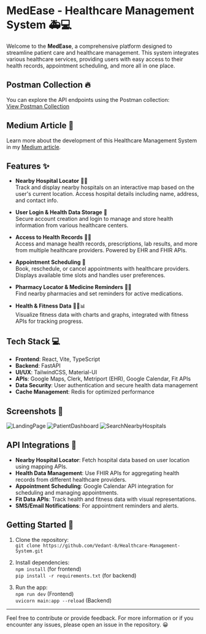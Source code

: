 # MedEase - Healthcare Management System 🚑💻

Welcome to the **MedEase**, a comprehensive platform designed to streamline patient care and healthcare management. This system integrates various healthcare services, providing users with easy access to their health records, appointment scheduling, and more all in one place.

## Postman Collection 🔥

You can explore the API endpoints using the Postman collection:  
[View Postman Collection](link-to-postman)

## Medium Article 📝

Learn more about the development of this Healthcare Management System in my [Medium article](link-to-medium-article).

## Features ✨

- **Nearby Hospital Locator** 🏥📍  
  Track and display nearby hospitals on an interactive map based on the user's current location. Access hospital details including name, address, and contact info.

- **User Login & Health Data Storage** 🔐  
  Secure account creation and login to manage and store health information from various healthcare centers.

- **Access to Health Records** 📑💉  
  Access and manage health records, prescriptions, lab results, and more from multiple healthcare providers. Powered by EHR and FHIR APIs.

- **Appointment Scheduling** 📅  
  Book, reschedule, or cancel appointments with healthcare providers. Displays available time slots and handles user preferences.

- **Pharmacy Locator & Medicine Reminders** 💊⏰  
  Find nearby pharmacies and set reminders for active medications.

- **Health & Fitness Data** 🏃‍♀️📊  
  Visualize fitness data with charts and graphs, integrated with fitness APIs for tracking progress.

## Tech Stack 💻

- **Frontend**: React, Vite, TypeScript  
- **Backend**: FastAPI  
- **UI/UX**: TailwindCSS, Material-UI  
- **APIs**: Google Maps, Clerk, Metriport (EHR), Google Calendar, Fit APIs  
- **Data Security**: User authentication and secure health data management  
- **Cache Management**: Redis for optimized performance

## Screenshots 📸

![LandingPage](https://github.com/user-attachments/assets/5259c1a6-ff12-4004-9e76-f650578059e2)
![PatientDashboard](https://github.com/user-attachments/assets/5629d68f-ce57-41e0-b9f7-a3943c97e897)
![SearchNearbyHospitals](https://github.com/user-attachments/assets/69843ddb-c6c6-4c99-b16a-85787383605d)

## API Integrations 🔌

- **Nearby Hospital Locator**: Fetch hospital data based on user location using mapping APIs.
- **Health Data Management**: Use FHIR APIs for aggregating health records from different healthcare providers.
- **Appointment Scheduling**: Google Calendar API integration for scheduling and managing appointments.
- **Fit Data APIs**: Track health and fitness data with visual representations.
- **SMS/Email Notifications**: For appointment reminders and alerts.

## Getting Started 🚀

1. Clone the repository:  
   `git clone https://github.com/Vedant-8/Healthcare-Management-System.git`

2. Install dependencies:  
   `npm install` (for frontend)  
   `pip install -r requirements.txt` (for backend)

3. Run the app:  
   `npm run dev` (Frontend)  
   `uvicorn main:app --reload` (Backend)

---

Feel free to contribute or provide feedback. For more information or if you encounter any issues, please open an issue in the repository. 😀
